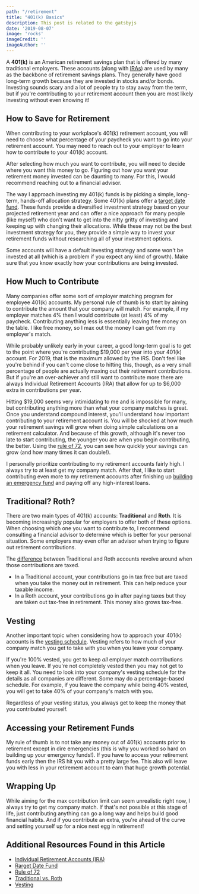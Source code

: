 ```yaml
---
path: "/retirement"
title: "401(k) Basics"
description: This post is related to the gatsbyjs
date: '2019-08-07'
image: 'rocks'
imageCredit: ''
imageAuthor: ''
---
```

A **401(k)** is an American retirement savings plan that is offered by many traditional employers. These accounts (along with [IRAs](https://www.nerdwallet.com/article/investing/learn-about-ira-accounts)) are used by many as the backbone of retirement savings plans. They generally have good long-term growth because they are invested in stocks and/or bonds. Investing sounds scary and a lot of people try to stay away from the term,  but if you're contributing to your retirement account then you are most likely investing without even knowing it!

## How to Save for Retirement
When contributing to your workplace's 401(k) retirement account, you will need to choose what percentage of your paycheck you want to go into your retirement account. You may need to reach out to your employer to learn how to contribute to your 401(k) account.

After selecting how much you want to contribute, you will need to decide where you want this money to go. Figuring out how you want your retirement money invested can be daunting to many. For this, I would recommend reaching out to a financial advisor.

The way I approach investing my 401(k) funds is by picking a simple, long-term, hands-off allocation strategy. Some 401(k) plans offer a [target date fund](https://www.investor.gov/introduction-investing/basics/investment-products/target-date-funds). These funds provide a diversified investment strategy based on your projected retirement year and can offer a nice approach for many people (like myself) who don't want to get into the nitty gritty of investing and keeping up with changing their allocations. While these may not be the best investment strategy for you, they provide a simple way to invest your retirement funds without researching all of your investment options.

Some accounts will have a default investing strategy and some won't be invested at all (which is a problem if you expect any kind of growth). Make sure that you know exactly how your contributions are being invested.

## How Much to Contribute
Many companies offer some sort of employer matching program for employee 401(k) accounts. My personal rule of thumb is to start by aiming to contribute the amount that your company will match. For example, if my employer matches 4% then I would contribute (at least) 4% of my paycheck. Contributing anything less is essentially leaving free money on the table. I like free money, so I max out the money I can get from my employer's match.

While probably unlikely early in your career, a good long-term goal is to get to the point where you're contributing $19,000 per year into your 401(k) account. For 2019, that is the maximum allowed by the IRS. Don't feel like you're behind if you can't come close to hitting this, though, as a very small percentage of people are actually maxing out their retirement contributions. But if you're an over-achiever and still want to contribute more there are always Individual Retirement Accounts (IRA) that allow for up to $6,000 extra in contributions per year.

Hitting $19,000 seems very intimidating to me and is impossible for many, but contributing anything more than what your company matches is great. Once you understand compound interest, you'll understand how important contributing to your retirement account is. You will be shocked at how much your retirement savings will grow when doing simple calculations on a retirement calculator. And because of this growth, although it's never too late to start contributing, the younger you are when you begin contributing, the better. Using the [rule of 72](https://www.thebalance.com/what-is-the-rule-of-72-how-can-it-help-you-double-your-money-453756), you can see how quickly your savings can grow (and how many times it can double!).

I personally prioritize contributing to my retirement accounts fairly high. I always try to at least get my company match. After that, I like to start contributing even more to my retirement accounts after finishing up [building an emergency fund](https://moneyfornoobs.com/emergencyFund) and paying off any high-interest loans.

## Traditional? Roth?
There are two main types of 401(k) accounts: **Traditional** and **Roth**. It is becoming increasingly popular for employers to offer both of these options. When choosing which one you want to contribute to, I recommend consulting a financial advisor to determine which is better for your personal situation. Some employers may even offer an advisor when trying to figure out retirement contributions.

The [difference](https://www.daveramsey.com/blog/traditional-401k-vs-roth-401k) between Traditional and Roth accounts revolve around when those contributions are taxed.
- In a Traditional account, your contributions go in tax free but are taxed when you take the money out in retirement. This can help reduce your taxable income.
- In a Roth account, your contributions go in after paying taxes but they are taken out tax-free in retirement. This money also grows tax-free.

## Vesting
Another important topic when considering how to approach your 401(k) accounts is the [vesting schedule](https://www.thesimpledollar.com/investing/401k-vesting-what-it-is-and-why-it-matters/). Vesting refers to how much of your company match you get to take with you when you leave your company.

If you're 100% vested, you get to keep *all* employer match contributions when you leave. If you're not completely vested then you may not get to keep it all. You need to look into your company's vesting schedule for the details as all companies are different. Some may do a percentage-based schedule. For example, if you leave the company while being 40% vested, you will get to take 40% of your company's match with you.

Regardless of your vesting status, you always get to keep the money that you contributed yourself.

## Accessing your Retirement Funds
My rule of thumb is to not take any money out of 401(k) accounts prior to retirement except in dire emergencies (this is why you worked so hard on building up your emergency funds!). If you have to access your retirement funds early then the IRS hit you with a pretty large fee. This also will leave you with less in your retirement account to earn that huge growth potential.

## Wrapping Up
While aiming for the max contribution limit can seem unrealistic right now, I always try to get my company match. If that's not possible at this stage of life, just contributing anything can go a long way and helps build good financial habits. And if you contribute an extra, you're ahead of the curve and setting yourself up for a nice nest egg in retirement!

## Additional Resources Found in this Article
- [Individual Retirement Accounts (IRA)](https://www.nerdwallet.com/article/investing/learn-about-ira-accounts)
- [Rarget Date Fund](https://www.investor.gov/introduction-investing/basics/investment-products/target-date-funds)
- [Rule of 72](https://www.thebalance.com/what-is-the-rule-of-72-how-can-it-help-you-double-your-money-453756)
- [Traditional vs. Roth](https://www.daveramsey.com/blog/traditional-401k-vs-roth-401k)
- [Vesting](https://www.thesimpledollar.com/investing/401k-vesting-what-it-is-and-why-it-matters/)